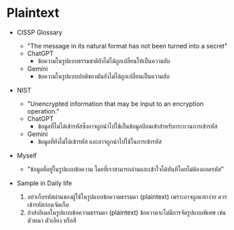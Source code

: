 # Plaintext
- CISSP Glossary
  - "The message in its natural format has not been turned into a secret"
  - ChatGPT
    - ข้อความในรูปแบบธรรมชาติยังไม่ได้ถูกเปลี่ยนให้เป็นความลับ 
  - Gemini
    - ข้อความในรูปแบบปกติของมันยังไม่ได้ถูกเปลี่ยนเป็นความลับ

- NIST
  - "Unencrypted information that may be input to an encryption operation."
  - ChatGPT
    - ข้อมูลที่ไม่ได้เข้ารหัสซึ่งอาจถูกนำไปใช้เป็นข้อมูลป้อนเข้าสำหรับกระบวนการเข้ารหัส
  - Gemini
    - ข้อมูลที่ยังไม่ได้เข้ารหัส และอาจถูกนำไปใช้ในการเข้ารหัส 
 
- Myself
  - "ข้อมูลที่อยู่ในรูปแบบข้อความ โดยที่เราสามารถอ่านและเข้าใจได้ทันทีโดยไม่ต้องถอดรหัส"
- Sample in Daily life
  1. อย่าเก็บรหัสผ่านของผู้ใช้ในรูปแบบข้อความธรรมดา (plaintext) เพราะอาจถูกแฮกง่าย ควรเข้ารหัสก่อนจัดเก็บ
  2. ถ้าส่งอีเมลในรูปแบบข้อความธรรมดา (plaintext) ข้อความจะไม่มีการจัดรูปแบบพิเศษ เช่น ตัวหนา ตัวเอียง หรือสี
